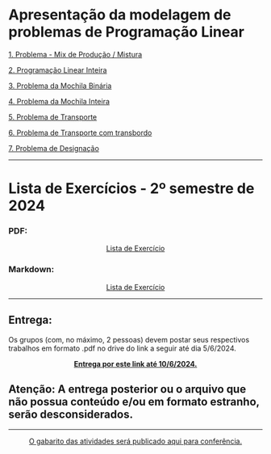 # Apresentação da modelagem de problemas de Programação Linear

<a href="https://github.com/Daniel-C-Fernandes/PO-2-bimestre/blob/main/modelagem.ipynb">1. Problema - Mix de Produção / Mistura</a><br>

<a href="https://github.com/Daniel-C-Fernandes/PO-2-bimestre/blob/main/modelagem.ipynb">2. Programação Linear Inteira</a><br>

<a href="https://github.com/Daniel-C-Fernandes/PO-2-bimestre/blob/main/modelagem.ipynb">3. Problema da Mochila Binária</a><br>

<a href="https://github.com/Daniel-C-Fernandes/PO-2-bimestre/blob/main/modelagem.ipynb">4. Problema da Mochila Inteira</a><br>

<a href="https://github.com/Daniel-C-Fernandes/PO-2-bimestre/blob/main/modelagem.ipynb">5. Problema de Transporte</a><br>

<a href="https://github.com/Daniel-C-Fernandes/PO-2-bimestre/blob/main/modelagem.ipynb">6. Problema de Transporte com transbordo</a><br>

<a href="https://github.com/Daniel-C-Fernandes/PO-2-bimestre/blob/main/modelagem.ipynb">7. Problema de Designação</a><br>

<hr>

# Lista de Exercícios - 2º semestre de 2024


### PDF:


<div align = "center">
 <a href="https://github.com/Daniel-C-Fernandes/PO-2-bimestre/blob/main/Modelagem%20de%20Problemas.pdf">Lista de Exercício</a>
</div>

### Markdown:

<div align = "center">
 <a href="https://github.com/Daniel-C-Fernandes/PO-2-bimestre/blob/main/Gabarito/problemas.ipynb">Lista de Exercício</a>
</div>


<hr>

## Entrega:

Os grupos (com, no máximo, 2 pessoas) devem postar seus respectivos trabalhos em formato .pdf no drive do link a seguir até dia 5/6/2024.

<div align = "center">
<b><a href="https://drive.google.com/drive/folders/1MWAEhZSYaIVrj1Mrn6cb6brHyQ7i-rZW?usp=sharing">Entrega por este link até 10/6/2024.</a></b>
</div>

## Atenção: A entrega posterior ou o arquivo que não possua conteúdo e/ou em formato estranho, serão desconsiderados.

<hr>

<div align = "center">
 <a href="https://github.com/Daniel-C-Fernandes/PO-2-bimestre/blob/main/Gabarito/gabarito-trabalho.ipynb"> O gabarito das atividades será publicado aqui para conferência. </a>
</div>






